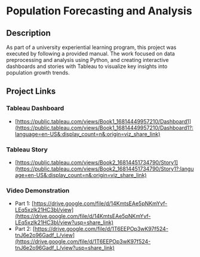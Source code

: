 # Population Forecasting and Analysis

## Description
As part of a university experiential learning program, this project was executed by following a provided manual. The work focused on data preprocessing and analysis using Python, and creating interactive dashboards and stories with Tableau to visualize key insights into population growth trends.

## Project Links

### Tableau Dashboard
* [https://public.tableau.com/views/Book1_16814449957210/Dashboard1](https://public.tableau.com/views/Book1_16814449957210/Dashboard1?:language=en-US&:display_count=n&:origin=viz_share_link)

### Tableau Story
* [https://public.tableau.com/views/Book2_16814451734790/Story1](https://public.tableau.com/views/Book2_16814451734790/Story1?:language=en-US&:display_count=n&:origin=viz_share_link)

### Video Demonstration
* Part 1: [https://drive.google.com/file/d/14KmtsEAe5pNKmYvf-LEq5xzlk21HC3bI/view](https://drive.google.com/file/d/14KmtsEAe5pNKmYvf-LEq5xzlk21HC3bI/view?usp=share_link)
* Part 2: [https://drive.google.com/file/d/1T6EEPOp3wK97f524-tnJ6e2o96Gadf_L/view](https://drive.google.com/file/d/1T6EEPOp3wK97f524-tnJ6e2o96Gadf_L/view?usp=share_link)
